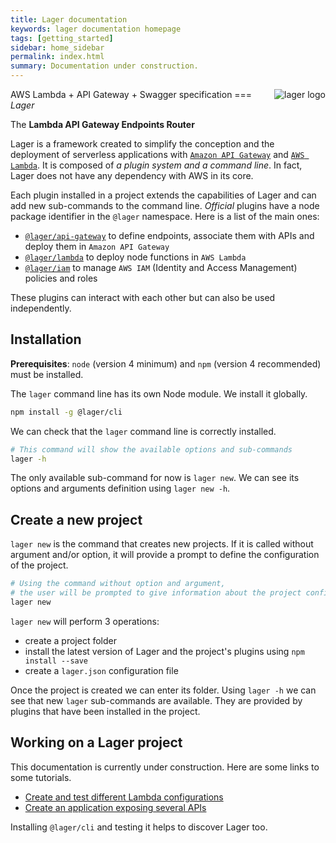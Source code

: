 ```yaml
---
title: Lager documentation
keywords: lager documentation homepage
tags: [getting_started]
sidebar: home_sidebar
permalink: index.html
summary: Documentation under construction.
---
```


<img align="right" alt="lager logo" src="https://raw.githubusercontent.com/lagerjs/lager/master/img/lager-logo2.png" />

AWS Lambda + API Gateway + Swagger specification === *Lager*

The **Lambda API Gateway Endpoints Router**

Lager is a framework created to simplify the conception and the deployment of serverless applications with
[`Amazon API Gateway`](https://aws.amazon.com/api-gateway/) and [`AWS Lambda`](https://aws.amazon.com/lambda/).
It is composed of *a plugin system and a command line*. In fact, Lager does not have any dependency with AWS in its core.

Each plugin installed in a project extends the capabilities of Lager and can add new sub-commands to the command line.
*Official* plugins have a node package identifier in the `@lager` namespace. Here is a list of the main ones:

*   [`@lager/api-gateway`](https://www.npmjs.com/package/@lager/api-gateway) to define endpoints, associate them with APIs and deploy them in
    `Amazon API Gateway`
*   [`@lager/lambda`](https://www.npmjs.com/package/@lager/lambda) to deploy node functions in `AWS Lambda`
*   [`@lager/iam`](https://www.npmjs.com/package/@lager/iam) to manage `AWS IAM` (Identity and Access Management) policies and roles

These plugins can interact with each other but can also be used independently.

## Installation

**Prerequisites**: `node` (version 4 minimum) and `npm` (version 4 recommended) must be installed.

The `lager` command line has its own Node module. We install it globally.

```bash
npm install -g @lager/cli
```

We can check that the `lager` command line is correctly installed.

```bash
# This command will show the available options and sub-commands
lager -h
```

<script type="text/javascript" src="https://asciinema.org/a/4vauduaavqjb0010i2jp1fenj.js" id="asciicast-4vauduaavqjb0010i2jp1fenj" async></script>

The only available sub-command for now is `lager new`. We can see its options and arguments definition using `lager new -h`.

## Create a new project

`lager new` is the command that creates new projects.
If it is called without argument and/or option, it will provide a prompt to define the configuration of the project.

```bash
# Using the command without option and argument,
# the user will be prompted to give information about the project configuration
lager new
```

`lager new` will perform 3 operations:

*   create a project folder
*   install the latest version of Lager and the project's plugins using `npm install --save`
*   create a `lager.json` configuration file

Once the project is created we can enter its folder. Using `lager -h` we can see that new `lager` sub-commands are available. They are provided by plugins
that have been installed in the project.

<script type="text/javascript" src="https://asciinema.org/a/eexixm2j0z6og6cbmnjnur9b8.js" id="asciicast-eexixm2j0z6og6cbmnjnur9b8" async></script>

## Working on a Lager project

This documentation is currently under construction. Here are some links to some tutorials.

*   [Create and test different Lambda configurations](lambda-profiling.html)
*   [Create an application exposing several APIs](planet-express.html)

Installing `@lager/cli` and testing it helps to discover Lager too.
